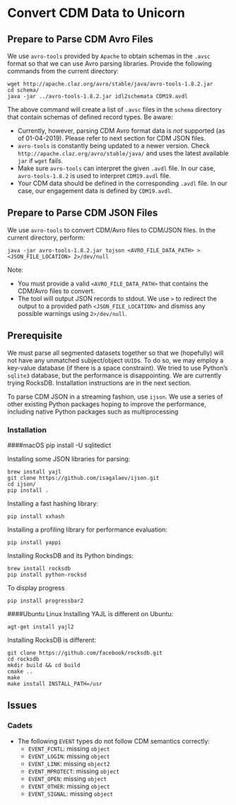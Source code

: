 # Convert CDM Data to Unicorn 

## Prepare to Parse CDM Avro Files
We use `avro-tools` provided by `Apache` to obtain schemas in the `.avsc` format so that we can use Avro parsing libraries.
Provide the following commands from the current directory:
```
wget http://apache.claz.org/avro/stable/java/avro-tools-1.8.2.jar
cd schema/
java -jar ../avro-tools-1.8.2.jar idl2schemata CDM19.avdl
```
The above command will create a list of `.avsc` files in the `schema` directory that contain schemas of defined record types.
Be aware:
- Currently, however, parsing CDM Avro format data is *not* supported (as of 01-04-2019). Please refer to next section for CDM JSON files.
- `avro-tools` is constantly being updated to a newer version. Check `http://apache.claz.org/avro/stable/java/` and uses the latest available `jar` if `wget` fails.
- Make sure `avro-tools` can interpret the given `.avdl` file. In our case, `avro-tools-1.8.2` is used to interpret `CDM19.avdl` file.
- Your CDM data should be defined in the corresponding `.avdl` file. In our case, our engagement data is defined by `CDM19.avdl`.

## Prepare to Parse CDM JSON Files
We use `avro-tools` to convert  CDM/Avro files to CDM/JSON files. In the current directory, perform:
```
java -jar avro-tools-1.8.2.jar tojson <AVRO_FILE_DATA_PATH> > <JSON_FILE_LOCATION> 2>/dev/null
``` 
Note:
- You must provide a valid `<AVRO_FILE_DATA_PATH>` that contains the CDM/Avro files to convert.
- The tool will output JSON records to stdout. We use `>` to redirect the output to a provided path `<JSON_FILE_LOCATION>` and dismiss any possible warnings using `2>/dev/null`.

## Prerequisite
We must parse all segmented datasets together so that we (hopefully) will not have any unmatched subject/object `UUID`s.
To do so, we may employ a key-value database (if there is a space constraint). 
We tried to use Python’s `sqlite3` database, but the performance is disappointing.
We are currently trying RocksDB. Installation instructions are in the next section.

To parse CDM JSON in a streaming fashion, use `ijson`.
We use a series of other existing Python packages hoping to improve the performance, including native Python packages such as multiprocessing

### Installation

####macOS
pip install -U sqlitedict

Installing some JSON libraries for parsing:
```
brew install yajl
git clone https://github.com/isagalaev/ijson.git
cd ijson/
pip install .
```
Installing a fast hashing library:
```
pip install xxhash
```
Installing a profiling library for performance evaluation:
```
pip install yappi 
```
Installing RocksDB and its Python bindings:
```
brew install rocksdb
pip install python-rocksd
```
To display progress
```
pip install progressbar2
```

####Ubuntu Linux
Installing YAJL is different on Ubuntu:
```
agt-get install yajl2
```
Installing RocksDB is different:
```
git clone https://github.com/facebook/rocksdb.git
cd rocksdb
mkdir build && cd build
cmake ..
make
make install INSTALL_PATH=/usr
```

## Issues
### Cadets
- The following `EVENT` types do not follow CDM semantics correctly:
	* `EVENT_FCNTL`: missing `object`
	* `EVENT_LOGIN`: missing `object`
	* `EVENT_LINK`: missing `object2`
	* `EVENT_MPROTECT`: missing `object`
	* `EVENT_OPEN`: missing `object`
	* `EVENT_OTHER`: missing `object`
	* `EVENT_SIGNAL`: missing `object`